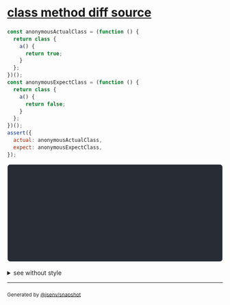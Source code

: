 # [class method diff source](../../function.test.js#L197)

```js
const anonymousActualClass = (function () {
  return class {
    a() {
      return true;
    }
  };
})();
const anonymousExpectClass = (function () {
  return class {
    a() {
      return false;
    }
  };
})();
assert({
  actual: anonymousActualClass,
  expect: anonymousExpectClass,
});
```

![img](throw.svg)

<details>
  <summary>see without style</summary>

```console
AssertionError: actual and expect are different

actual: class {
  [source code];
  a() {
    [source code],
  };
}
expect: class {
  [source code];
  a() {
    [source code],
  };
}
```

</details>


---

<sub>
  Generated by <a href="https://github.com/jsenv/core/tree/main/packages/tooling/snapshot">@jsenv/snapshot</a>
</sub>
